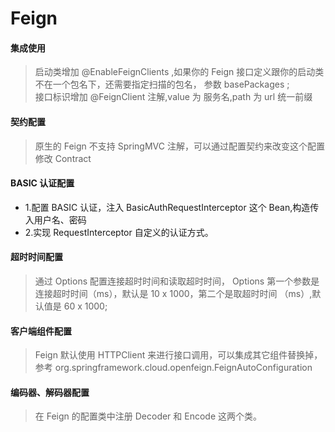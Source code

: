# Feign 
#### 集成使用
> 启动类增加 @EnableFeignClients ,如果你的 Feign 接口定义跟你的启动类不在一个包名下，还需要指定扫描的包名，
>参数 basePackages ;  
>接口标识增加 @FeignClient 注解,value 为 服务名,path 为 url 统一前缀

#### 契约配置 
> 原生的 Feign 不支持 SpringMVC 注解，可以通过配置契约来改变这个配置修改 Contract

#### BASIC 认证配置
- 1.配置 BASIC 认证，注入 BasicAuthRequestInterceptor 这个 Bean,构造传入用户名、密码
- 2.实现 RequestInterceptor 自定义的认证方式。

#### 超时时间配置
> 通过 Options 配置连接超时时间和读取超时时间，
> Options 第一个参数是连接超时时间（ms），默认是 10 x 1000，第二个是取超时时间 （ms）,默认值是 60 x 1000; 

#### 客户端组件配置
> Feign 默认使用 HTTPClient 来进行接口调用，可以集成其它组件替换掉，
>参考 org.springframework.cloud.openfeign.FeignAutoConfiguration

#### 编码器、解码器配置
> 在 Feign 的配置类中注册 Decoder 和 Encode 这两个类。